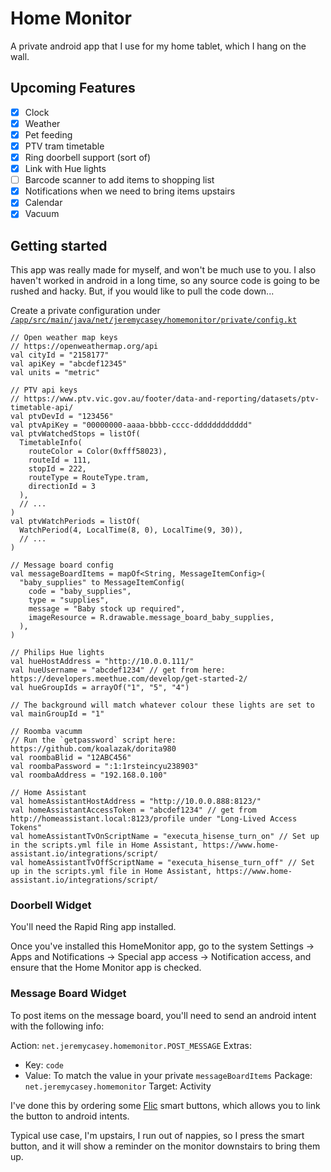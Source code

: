 # Home Monitor

A private android app that I use for my home tablet, which I hang on the wall.

## Upcoming Features

* [X] Clock
* [X] Weather
* [X] Pet feeding
* [X] PTV tram timetable
* [X] Ring doorbell support (sort of)
* [X] Link with Hue lights
* [ ] Barcode scanner to add items to shopping list
* [X] Notifications when we need to bring items upstairs
* [X] Calendar
* [X] Vacuum

## Getting started

This app was really made for myself, and won't be much use to you. I also haven't worked in android in a long time, so any source code is going to be rushed and hacky. But, if you would like to pull the code down... 

Create a private configuration under [`/app/src/main/java/net/jeremycasey/homemonitor/private/config.kt`](./app/src/main/java/net/jeremycasey/homemonitor/private/config.kt)

```
// Open weather map keys
// https://openweathermap.org/api
val cityId = "2158177"
val apiKey = "abcdef12345"
val units = "metric"

// PTV api keys
// https://www.ptv.vic.gov.au/footer/data-and-reporting/datasets/ptv-timetable-api/
val ptvDevId = "123456"
val ptvApiKey = "00000000-aaaa-bbbb-cccc-dddddddddddd"
val ptvWatchedStops = listOf(
  TimetableInfo(
    routeColor = Color(0xfff58023),
    routeId = 111,
    stopId = 222,
    routeType = RouteType.tram,
    directionId = 3
  ),
  // ...
)
val ptvWatchPeriods = listOf(
  WatchPeriod(4, LocalTime(8, 0), LocalTime(9, 30)),
  // ...
)

// Message board config
val messageBoardItems = mapOf<String, MessageItemConfig>(
  "baby_supplies" to MessageItemConfig(
    code = "baby_supplies",
    type = "supplies",
    message = "Baby stock up required",
    imageResource = R.drawable.message_board_baby_supplies,
  ),
)

// Philips Hue lights
val hueHostAddress = "http://10.0.0.111/"
val hueUsername = "abcdef1234" // get from here: https://developers.meethue.com/develop/get-started-2/
val hueGroupIds = arrayOf("1", "5", "4")

// The background will match whatever colour these lights are set to
val mainGroupId = "1"

// Roomba vacumm
// Run the `getpassword` script here: https://github.com/koalazak/dorita980
val roombaBlid = "12ABC456"
val roombaPassword = ":1:1rsteincyu238903"
val roombaAddress = "192.168.0.100"

// Home Assistant
val homeAssistantHostAddress = "http://10.0.0.888:8123/"
val homeAssistantAccessToken = "abcdef1234" // get from http://homeassistant.local:8123/profile under "Long-Lived Access Tokens"
val homeAssistantTvOnScriptName = "executa_hisense_turn_on" // Set up in the scripts.yml file in Home Assistant, https://www.home-assistant.io/integrations/script/
val homeAssistantTvOffScriptName = "executa_hisense_turn_off" // Set up in the scripts.yml file in Home Assistant, https://www.home-assistant.io/integrations/script/
```

### Doorbell Widget

You'll need the Rapid Ring app installed.

Once you've installed this HomeMonitor app, go to the system Settings -> Apps and Notifications -> Special app access -> Notification access, and ensure that the Home Monitor app is checked.

### Message Board Widget

To post items on the message board, you'll need to send an android intent with the following info:

Action: `net.jeremycasey.homemonitor.POST_MESSAGE`
Extras:
* Key: `code`
* Value: To match the value in your private `messageBoardItems`
Package: `net.jeremycasey.homemonitor`
Target: Activity
  
I've done this by ordering some [Flic](https://flic.io/) smart buttons, which allows you to link the button to android intents.

Typical use case, I'm upstairs, I run out of nappies, so I press the smart button, and it will show a reminder on the monitor downstairs to bring them up.
